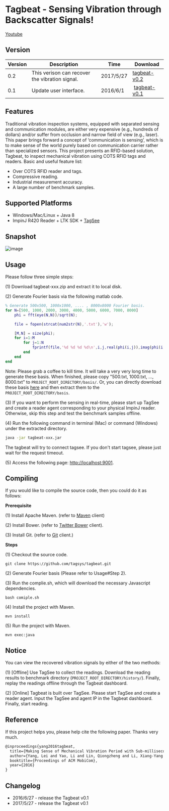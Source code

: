 # <strong>Tagbeat - Sensing Vibration through Backscatter Signals!</strong>

<a href="https://youtu.be/2QOaLTucS1M" target="_blank">Youtube</a>

## <strong>Version</strong>
| Version | Description | Time | Download |
|---------|-------------|------|----------|
| 0.2     |This verison can recover the vibration signal. | 2017/5/27 |  [tagbeat-v0.2](https://dl.dropboxusercontent.com/u/24821416/tagbeat/tagbeat-0.2.jar)|
| 0.1     | Update user interface. | 2016/6/1 |  [tagbeat-v0.1](https://www.dropbox.com/s/k3b2k9ltf85zk9v/tagbeat-v0.1.zip?dl=0)|


## <strong>Features</strong>

Traditional vibration inspection systems, equipped with separated sensing and communication modules,
are either very expensive (e.g., hundreds of dollars) and/or suffer from occlusion and narrow field of view (e.g., laser).
This paper brings forward a concept of ‘communication is sensing’,
which is to make sense of the world purely based on communication carrier rather than specialized sensors.
This project presents an RFID-based solution, Tagbeat, to inspect mechanical vibration using COTS RFID tags and readers.
Basic and useful feature list:

 * Over COTS RFID reader and tags.
 * Compressive reading.
 * Industrial measurement accuracy.
 * A large number of benchmark samples.
 

## <strong>Supported Platforms</strong>

* Windows/Mac/Linux + Java 8
* ImpinJ R420 Reader + LTK SDK + <a href="http://github.com/tagsys/tagsee" target="_blank">TagSee</a>

## <strong>Snapshot</strong>

 ![image](https://github.com/tagsys/tagbeat/blob/master/public/img/snapshot.png?raw=true)

## <strong>Usage</strong>

Please follow three simple steps:

(1) Download tagbeat-xxx.zip and extract it to local disk.

(2) Generate Fourier basis via the following matlab code.
```matlab
% Generate 500x500, 1000x1000, .... , 8000x8000 Fourier basis.
for N=[500, 1000, 2000, 3000, 4000, 5000, 6000, 7000, 8000]
    phi = fft(eye(N,N))/sqrt(N);

    file = fopen(strcat(num2str(N),'.txt'),'w');

    [M,N] = size(phi);
    for i=1:M
        for j=1:N
            fprintf(file,'%d %d %d %d\n',i,j,real(phi(i,j)),imag(phi(i,j)));
        end
    end
end
```
Note: Please grab a coffee to kill time. It will take a very very long time to generate these basis. When finished, please copy "500.txt, 1000.txt, ..., 8000.txt" to  <code>PROJECT_ROOT_DIRECTORY/basis/</code>.
Or, you can directly download these basis [here](https://github.com/tagsys/tagbeat/tree/master/basis) and then extract them to the <code>PROJECT_ROOT_DIRECTORY/basis</code>.

(3) If you want to perform the sensing in real-time,
please start up TagSee and create a reader agent corresponding to your physical ImpinJ reader.
Otherwise, skip this step and test the benchmark samples offline.

(4) Run the following command in terminal (Mac) or command (Windows) under the extracted directory.
```bash
java -jar tagbeat-xxx.jar
```
The tagbeat will try to connect tagsee. If you don't start tagsee, please just wait for the request timeout.

(5) Access the following page: [http://localhost:9001](http://localhost:9001).

## <strong>Compiling</strong>

If you would like to compile the source code, then you could do it as follows:

<strong>Prerequisite</strong>

 (1) Install Apache Maven. (refer to <a href="https://maven.apache.org/install.html" target="_blank">Maven</a> client)

 (2) Install Bower. (refer to <a href="http://bower.io/" target="_blank">Twitter Bower</a> client).

 (3) Install Git. (refer to <a href="https://git-scm.com/downloads" target="_blank">Git</a> client.)

<strong>Steps</strong>

 (1) Checkout the source code.
```
git clone https://github.com/tagsys/tagbeat.git
```
 (2) Generate Fourier basis (Please refer to Usage#Step 2).

 (3) Run the complie.sh, which will download the necessary Javascript dependencies.
```
bash comiple.sh
```
 (4) Install the project with Maven.
```
mvn install
```
 (5) Run the project with Maven.
```
mvn exec:java
```

## <strong>Notice</strong>

You can view the recovered vibration signals by either of the two methods:

(1) [Offline] Use TagSee to collect the readings. Download the reading results to benchmark directory (<code>PROJECT_ROOT_DIRECTORY/history/</code>).
Finally, replay the readings offline through the Tagbeat dashboard.

(2) [Online] Tagbeat is built over TagSee. Please start TagSee and create a reader agent. Input the TagSee and agent IP in the Tagbeat dashboard. Finally, start reading.

## Reference

If this project helps you, please help cite the following paper. Thanks very much.

```latex
@inproceedings{yang2016tagbeat,
  title={Making Sense of Mechanical Vibration Period with Sub-millisecond Accuracy Using Backscatter Signals},
  author={Yang, Lei and Yao, Li and Lin, Qiongzheng and Li, Xiang-Yang and Liu, Yunhao},
  booktitle={Proceedings of ACM MobiCom},
  year={2016}
}

```

## Changelog

* 2016/6/27 - release the Tagbeat v0.1
* 2017/5/27 - release the Tagbeat v0.1
